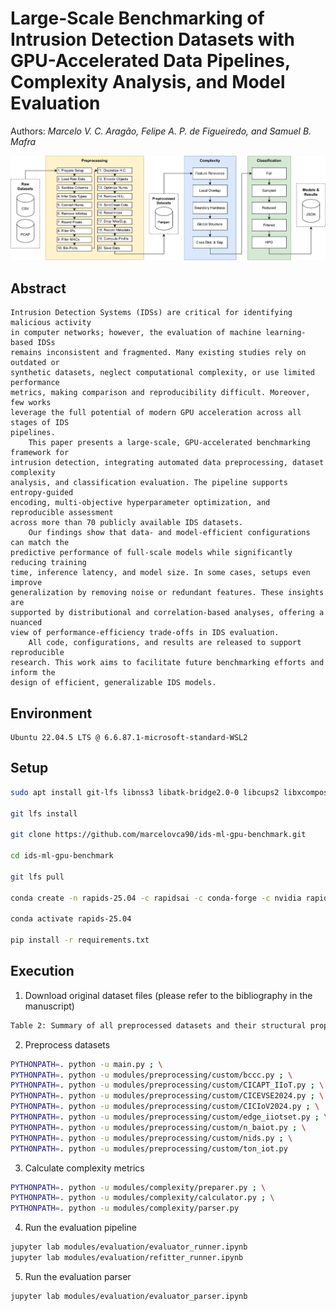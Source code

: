 # Large-Scale Benchmarking of Intrusion Detection Datasets with GPU-Accelerated Data Pipelines, Complexity Analysis, and Model Evaluation
  
Authors: *Marcelo V. C. Aragão, Felipe A. P. de Figueiredo, and Samuel B. Mafra*

![Overview of the proposed IDS benchmarking pipeline.](artifacts/diagram.png)

## Abstract
    Intrusion Detection Systems (IDSs) are critical for identifying malicious activity
    in computer networks; however, the evaluation of machine learning-based IDSs
    remains inconsistent and fragmented. Many existing studies rely on outdated or
    synthetic datasets, neglect computational complexity, or use limited performance
    metrics, making comparison and reproducibility difficult. Moreover, few works
    leverage the full potential of modern GPU acceleration across all stages of IDS
    pipelines.
        This paper presents a large-scale, GPU-accelerated benchmarking framework for
    intrusion detection, integrating automated data preprocessing, dataset complexity
    analysis, and classification evaluation. The pipeline supports entropy-guided
    encoding, multi-objective hyperparameter optimization, and reproducible assessment
    across more than 70 publicly available IDS datasets.
        Our findings show that data- and model-efficient configurations can match the
    predictive performance of full-scale models while significantly reducing training
    time, inference latency, and model size. In some cases, setups even improve
    generalization by removing noise or redundant features. These insights are
    supported by distributional and correlation-based analyses, offering a nuanced
    view of performance-efficiency trade-offs in IDS evaluation.
        All code, configurations, and results are released to support reproducible
    research. This work aims to facilitate future benchmarking efforts and inform the
    design of efficient, generalizable IDS models.

## Environment
```
Ubuntu 22.04.5 LTS @ 6.6.87.1-microsoft-standard-WSL2
```

## Setup
```bash
sudo apt install git-lfs libnss3 libatk-bridge2.0-0 libcups2 libxcomposite1 libxdamage1 libxfixes3 libxrandr2 libgbm1 libxkbcommon0 libpango-1.0-0 libcairo2 libasound2

git lfs install

git clone https://github.com/marcelovca90/ids-ml-gpu-benchmark.git

cd ids-ml-gpu-benchmark

git lfs pull

conda create -n rapids-25.04 -c rapidsai -c conda-forge -c nvidia rapids=25.04 python=3.12 'cuda-version>=12.0,<=12.8' jupyterlab

conda activate rapids-25.04

pip install -r requirements.txt
```

## Execution
1. Download original dataset files (please refer to the bibliography in the manuscript)
```tex
Table 2: Summary of all preprocessed datasets and their structural properties.
```
2. Preprocess datasets
```bash
PYTHONPATH=. python -u main.py ; \
PYTHONPATH=. python -u modules/preprocessing/custom/bccc.py ; \
PYTHONPATH=. python -u modules/preprocessing/custom/CICAPT_IIoT.py ; \
PYTHONPATH=. python -u modules/preprocessing/custom/CICEVSE2024.py ; \
PYTHONPATH=. python -u modules/preprocessing/custom/CICIoV2024.py ; \
PYTHONPATH=. python -u modules/preprocessing/custom/edge_iiotset.py ; \
PYTHONPATH=. python -u modules/preprocessing/custom/n_baiot.py ; \
PYTHONPATH=. python -u modules/preprocessing/custom/nids.py ; \
PYTHONPATH=. python -u modules/preprocessing/custom/ton_iot.py
```
3. Calculate complexity metrics
```bash
PYTHONPATH=. python -u modules/complexity/preparer.py ; \
PYTHONPATH=. python -u modules/complexity/calculator.py ; \
PYTHONPATH=. python -u modules/complexity/parser.py
```
4. Run the evaluation pipeline
```bash
jupyter lab modules/evaluation/evaluator_runner.ipynb
jupyter lab modules/evaluation/refitter_runner.ipynb
```
5. Run the evaluation parser
```bash
jupyter lab modules/evaluation/evaluator_parser.ipynb
```
